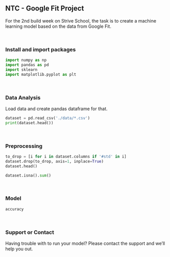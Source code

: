 ## NTC - Google Fit Project

For the 2nd build week on Strive School, the task is to create a machine learning model based on the data from Google Fit.

<br />

### Install and import packages

```python
import numpy as np
import pandas as pd
import sklearn
import matplotlib.pyplot as plt
```

<br />

### Data Analysis

Load data and create pandas dataframe for that.

```python
dataset = pd.read_csv('./data/*.csv')
print(dataset.head())
```

<br />

### Preprocessing

```python
to_drop = [i for i in dataset.columns if '#std' in i]
dataset.drop(to_drop, axis=1, inplace=True)
dataset.head()

dataset.isna().sum()
```

<br />

### Model

```python
accuracy
```

<br />

### Support or Contact

Having trouble with to run your model? Please contact the support and we’ll help you out.
